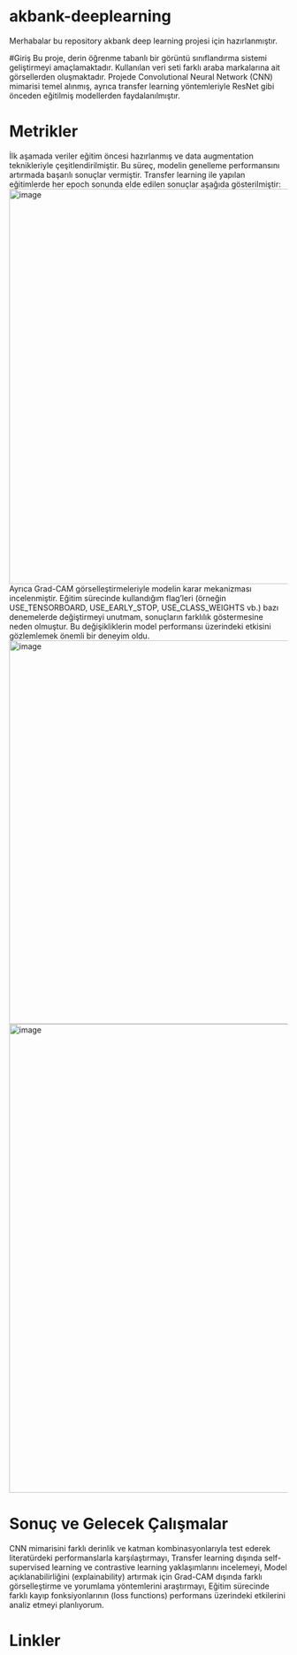 # akbank-deeplearning
Merhabalar bu repository akbank deep learning projesi için hazırlanmıştır.

#Giriş
Bu proje, derin öğrenme tabanlı bir görüntü sınıflandırma sistemi geliştirmeyi amaçlamaktadır. Kullanılan veri seti farklı araba markalarına ait görsellerden oluşmaktadır. Projede Convolutional Neural Network (CNN) mimarisi temel alınmış, ayrıca transfer learning yöntemleriyle ResNet gibi önceden eğitilmiş modellerden faydalanılmıştır.

# Metrikler

İlk aşamada veriler eğitim öncesi hazırlanmış ve data augmentation teknikleriyle çeşitlendirilmiştir. Bu süreç, modelin genelleme performansını artırmada başarılı sonuçlar vermiştir.
Transfer learning ile yapılan eğitimlerde her epoch sonunda elde edilen sonuçlar aşağıda gösterilmiştir:
<img width="1222" height="714" alt="image" src="https://github.com/user-attachments/assets/4f8494c0-cce3-4657-90f1-2f0e4c0ff94c" />
Ayrıca Grad-CAM görselleştirmeleriyle modelin karar mekanizması incelenmiştir. Eğitim sürecinde kullandığım flag’leri (örneğin USE_TENSORBOARD, USE_EARLY_STOP, USE_CLASS_WEIGHTS vb.) bazı denemelerde değiştirmeyi unutmam, sonuçların farklılık göstermesine neden olmuştur. Bu değişikliklerin model performansı üzerindeki etkisini gözlemlemek önemli bir deneyim oldu.
<img width="634" height="693" alt="image" src="https://github.com/user-attachments/assets/36d9882f-64aa-49cd-b496-55143e4c3504" />
<img width="1349" height="847" alt="image" src="https://github.com/user-attachments/assets/c1b81dfb-201d-4c8c-97cd-487e0e4e84c0" />


# Sonuç ve Gelecek Çalışmalar

CNN mimarisini farklı derinlik ve katman kombinasyonlarıyla test ederek literatürdeki performanslarla karşılaştırmayı,
Transfer learning dışında self-supervised learning ve contrastive learning yaklaşımlarını incelemeyi,
Model açıklanabilirliğini (explainability) artırmak için Grad-CAM dışında farklı görselleştirme ve yorumlama yöntemlerini araştırmayı,
Eğitim sürecinde farklı kayıp fonksiyonlarının (loss functions) performans üzerindeki etkilerini analiz etmeyi planlıyorum.

# Linkler
